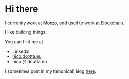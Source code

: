 # Hi there

I currently work at [Monzo](https://www.monzo.com/), and used to work at [Blockchain](https://blockchain.com).

I like building things.

You can find me at
- [LinkedIn](https://www.linkedin.com/in/ndcotta/)
- [nico.dcotta.eu](https://nico.dcotta.eu)
- nico @ dcotta.eu


I sometimes post in my (tehcnical) blog [here](https://nico.dcotta.eu/blog).

